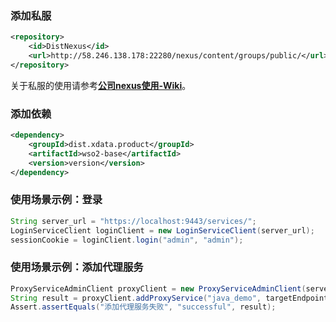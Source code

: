### 添加私服
```xml
<repository>
    <id>DistNexus</id>
    <url>http://58.246.138.178:22280/nexus/content/groups/public/</url>
</repository>
```
关于私服的使用请参考[**公司nexus使用-Wiki**](https://github.com/DistX/Learning/wiki/%E5%85%AC%E5%8F%B8nexus%E4%BD%BF%E7%94%A8)。
### 添加依赖
```xml
<dependency>
    <groupId>dist.xdata.product</groupId>
    <artifactId>wso2-base</artifactId>
    <version>version</version>
</dependency>
```
### 使用场景示例：登录
```java
String server_url = "https://localhost:9443/services/";
LoginServiceClient loginClient = new LoginServiceClient(server_url);
sessionCookie = loginClient.login("admin", "admin");
``` 
### 使用场景示例：添加代理服务
```java
ProxyServiceAdminClient proxyClient = new ProxyServiceAdminClient(server_url,sessionCookie) ;
String result = proxyClient.addProxyService("java_demo", targetEndpoint);
Assert.assertEquals("添加代理服务失败", "successful", result);
```
